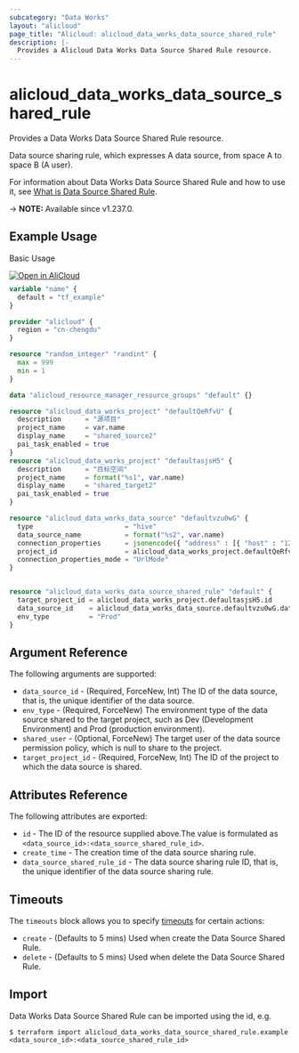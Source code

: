 ```yaml
---
subcategory: "Data Works"
layout: "alicloud"
page_title: "Alicloud: alicloud_data_works_data_source_shared_rule"
description: |-
  Provides a Alicloud Data Works Data Source Shared Rule resource.
---
```


# alicloud_data_works_data_source_shared_rule

Provides a Data Works Data Source Shared Rule resource.

Data source sharing rule, which expresses A data source, from space A to space B (A user).

For information about Data Works Data Source Shared Rule and how to use it, see [What is Data Source Shared Rule](https://www.alibabacloud.com/help/en/dataworks/developer-reference/api-dataworks-public-2024-05-18-createdatasourcesharedrule).

-> **NOTE:** Available since v1.237.0.

## Example Usage

Basic Usage

<div style="display: block;margin-bottom: 40px;"><div class="oics-button" style="float: right;position: absolute;margin-bottom: 10px;">
  <a href="https://api.aliyun.com/terraform?resource=alicloud_data_works_data_source_shared_rule&exampleId=4f30bc09-79e6-9c39-d9b8-c82b3fd6a306017da3b0&activeTab=example&spm=docs.r.data_works_data_source_shared_rule.0.4f30bc0979&intl_lang=EN_US" target="_blank">
    <img alt="Open in AliCloud" src="https://img.alicdn.com/imgextra/i1/O1CN01hjjqXv1uYUlY56FyX_!!6000000006049-55-tps-254-36.svg" style="max-height: 44px; max-width: 100%;">
  </a>
</div></div>

```terraform
variable "name" {
  default = "tf_example"
}

provider "alicloud" {
  region = "cn-chengdu"
}

resource "random_integer" "randint" {
  max = 999
  min = 1
}

data "alicloud_resource_manager_resource_groups" "default" {}

resource "alicloud_data_works_project" "defaultQeRfvU" {
  description      = "源项目"
  project_name     = var.name
  display_name     = "shared_source2"
  pai_task_enabled = true
}
resource "alicloud_data_works_project" "defaultasjsH5" {
  description      = "目标空间"
  project_name     = format("%s1", var.name)
  display_name     = "shared_target2"
  pai_task_enabled = true
}

resource "alicloud_data_works_data_source" "defaultvzu0wG" {
  type                       = "hive"
  data_source_name           = format("%s2", var.name)
  connection_properties      = jsonencode({ "address" : [{ "host" : "127.0.0.1", "port" : "1234" }], "database" : "hive_database", "metaType" : "HiveMetastore", "metastoreUris" : "thrift://123:123", "version" : "2.3.9", "loginMode" : "Anonymous", "securityProtocol" : "authTypeNone", "envType" : "Prod", "properties" : { "key1" : "value1" } })
  project_id                 = alicloud_data_works_project.defaultQeRfvU.id
  connection_properties_mode = "UrlMode"
}


resource "alicloud_data_works_data_source_shared_rule" "default" {
  target_project_id = alicloud_data_works_project.defaultasjsH5.id
  data_source_id    = alicloud_data_works_data_source.defaultvzu0wG.data_source_id
  env_type          = "Prod"
}
```

## Argument Reference

The following arguments are supported:
* `data_source_id` - (Required, ForceNew, Int) The ID of the data source, that is, the unique identifier of the data source.
* `env_type` - (Required, ForceNew) The environment type of the data source shared to the target project, such as Dev (Development Environment) and Prod (production environment).
* `shared_user` - (Optional, ForceNew) The target user of the data source permission policy, which is null to share to the project.
* `target_project_id` - (Required, ForceNew, Int) The ID of the project to which the data source is shared.

## Attributes Reference

The following attributes are exported:
* `id` - The ID of the resource supplied above.The value is formulated as `<data_source_id>:<data_source_shared_rule_id>`.
* `create_time` - The creation time of the data source sharing rule.
* `data_source_shared_rule_id` - The data source sharing rule ID, that is, the unique identifier of the data source sharing rule.

## Timeouts

The `timeouts` block allows you to specify [timeouts](https://developer.hashicorp.com/terraform/language/resources/syntax#operation-timeouts) for certain actions:
* `create` - (Defaults to 5 mins) Used when create the Data Source Shared Rule.
* `delete` - (Defaults to 5 mins) Used when delete the Data Source Shared Rule.

## Import

Data Works Data Source Shared Rule can be imported using the id, e.g.

```shell
$ terraform import alicloud_data_works_data_source_shared_rule.example <data_source_id>:<data_source_shared_rule_id>
```